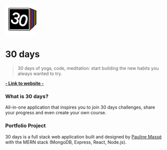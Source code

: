 <a href="https://thirtydays.netlify.app/">
  <img height="100" src="/public/favicon.png">
</a>

# 30 days

> 30 days of yoga, code, meditation: start building the new habits you always wanted to try.

**[- Link to website -](https://thirtydays.netlify.app/)**

### What is 30 days?

All-in-one application that inspires you to join 30 days challenges, share your progress and even create your own course.

### Portfolio Project

30 days is a full stack web application built and designed by [Pauline Massé](https://github.com/paulinemss) with the MERN stack (MongoDB, Express, React, Node.js). 
